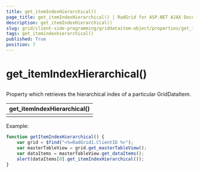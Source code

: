 ```yaml
---
title: get_itemIndexHierarchical()
page_title: get_itemIndexHierarchical() | RadGrid for ASP.NET AJAX Documentation
description: get_itemIndexHierarchical()
slug: grid/client-side-programming/griddataitem-object/properties/get_itemindexhierarchical()
tags: get_itemindexhierarchical()
published: True
position: 7
---
```


# get_itemIndexHierarchical()



## 

Property which retrieves the hierarchical index of a particular GridDataItem.


|  **get_itemIndexHierarchical()**  |
| ------ |
||

Example:

````JavaScript
function getItemIndexHierarchical() {
    var grid = $find("<%=RadGrid1.ClientID %>");
    var masterTableView = grid.get_masterTableView();
    var dataItems = masterTableView.get_dataItems();
    alert(dataItems[0].get_itemIndexHierarchical());            
}       
````


